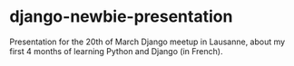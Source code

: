 django-newbie-presentation
==========================

Presentation for the 20th of March Django meetup in Lausanne, about my first 4 months of learning Python and Django (in French).